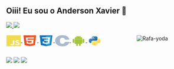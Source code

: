 ## Oiii! Eu sou o Anderson Xavier 👋
<a href="https://github.com/andersonlx">
  <img height="180em" src="https://github-readme-stats.vercel.app/api?username=andersonlx&show_icons=true&theme=dracula&include_all_commits=true&count_private=true%22"/>
  <img height="180em" src="https://github-readme-stats-eight-theta.vercel.app/api/top-langs/?username=andersonlx&layout=compact&langs_count=8&theme=dracula"/>
<div>
<div style="display: inline_block"><br>
  <img align="center" alt="ALX-Js" height="30" width="40" src="https://raw.githubusercontent.com/devicons/devicon/master/icons/javascript/javascript-plain.svg">
  <img align="center" alt="ALX-HTML" height="30" width="40" src="https://raw.githubusercontent.com/devicons/devicon/master/icons/html5/html5-original.svg">
  <img align="center" alt="ALX-CSS" height="30" width="40" src="https://raw.githubusercontent.com/devicons/devicon/master/icons/css3/css3-original.svg">
  <img align="center" alt="ALX-C" height="30" width="40" src="https://raw.githubusercontent.com/devicons/devicon/master/icons/c/c-original.svg">
  <img align="center" alt="ALX-Android" height="30" width="40" src="https://raw.githubusercontent.com/devicons/devicon/master/icons/android/android-original.svg">
  <img align="center" alt="ALX-Python" height="30" width="40" src="https://raw.githubusercontent.com/devicons/devicon/master/icons/python/python-original.svg">
  <img align="right" alt="Rafa-yoda" height="150" width="150" src="https://estrelinhasnoceu.com.br/wp-content/uploads/2019/11/tenor-1.gif">
</div>
  
  ##
  
  <div>
  <a href = "mailto: anderson.alx@hotmail.com"><img src="https://img.shields.io/badge/-EMAIL-%23EA4335?style=for-the-badge&logo=gmail&logoColor=white" target="_blank"></a>
  <a href="https://www.linkedin.com/in/andersonxavier/" target="_blank"><img src="https://img.shields.io/badge/-LinkedIn-%230077B5?style=for-the-badge&logo=linkedin&logoColor=white" target="_blank"></a>
  <!--<a href="https://www.youtube.com/channel/UC_-uuuZbY0AAt9CViNzvc-Q" target="_blank"><img src="https://img.shields.io/badge/-Youtube-%23333?style=for-the-badge&logo=youtube&logoColor=white" target="_blank"></a>-->
  <a href="https://instagram.com/andersonx" target="_blank"><img src="https://img.shields.io/badge/-Instagram-%23E4405F?style=for-the-badge&logo=instagram&logoColor=white" target="_blank"></a>
</div>


